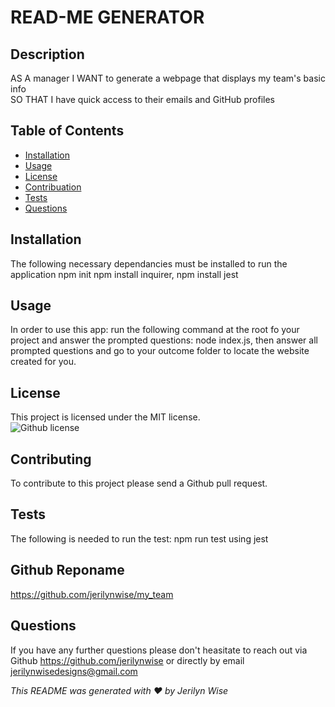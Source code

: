 # READ-ME GENERATOR
  ## Description

AS A manager I WANT to generate a webpage that displays my team's basic info</br>
SO THAT I have quick access to their emails and GitHub profiles</br>
  




  ## Table of Contents

  * [Installation](#installation)</br>
  * [Usage](#usage)</br>
  * [License](#license)</br>
  * [Contribuation](#contributing)</br>
  * [Tests](#tests)</br>
  * [Questions](#questions)</br>

  ## Installation
  The following necessary dependancies must be installed to run the application
  npm init npm install inquirer, npm install jest

  ## Usage
  In order to use this app:
  run the following command at the root fo your project and answer the prompted questions: node index.js, then answer all prompted questions and go to your outcome folder to locate the website created for you.

  ## License
  This project is licensed under the MIT license.</br>
  ![Github license](https://img.shields.io/badge/license-MIT-blue.svg)

  ## Contributing
  To contribute to this project please send a Github pull request.

  ## Tests 
  The following is needed to run the test: npm run test using jest

  ## Github Reponame
  https://github.com/jerilynwise/my_team

  ## Questions 
  If you have any further questions please don't heasitate to reach out via Github https://github.com/jerilynwise or directly by email jerilynwisedesigns@gmail.com
 

  _This README was generated with ❤️ by Jerilyn Wise_ 